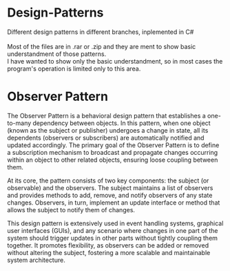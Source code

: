 # Design-Patterns
Different design patterns in different branches, inplemented in C# <br><br>
Most of the files are in .rar or .zip and they are ment to show basic understandment of those patterns. <br> 
I have wanted to show only the basic understandment, so in most cases the program's operation is limited only to this area. <br>

# Observer Pattern
The Observer Pattern is a behavioral design pattern that establishes a one-to-many dependency between objects. In this pattern, when one object (known as the subject or publisher) undergoes a change in state, all its dependents (observers or subscribers) are automatically notified and updated accordingly. The primary goal of the Observer Pattern is to define a subscription mechanism to broadcast and propagate changes occurring within an object to other related objects, ensuring loose coupling between them.

At its core, the pattern consists of two key components: the subject (or observable) and the observers. The subject maintains a list of observers and provides methods to add, remove, and notify observers of any state changes. Observers, in turn, implement an update interface or method that allows the subject to notify them of changes.

This design pattern is extensively used in event handling systems, graphical user interfaces (GUIs), and any scenario where changes in one part of the system should trigger updates in other parts without tightly coupling them together. It promotes flexibility, as observers can be added or removed without altering the subject, fostering a more scalable and maintainable system architecture.

